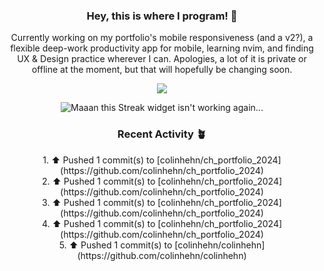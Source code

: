 <h3 align=center>Hey, this is where I program! 🐛</h3>
<p align=center>Currently working on my portfolio's mobile responsiveness (and a v2?), a flexible deep-work productivity app for mobile, learning nvim, and finding UX & Design practice wherever I can. Apologies, a lot of it is private or offline at the moment, but that will hopefully be changing soon.</p>
<p align=center><img src="https://komarev.com/ghpvc/?username=colinhehn" /></p>

<p align=center><img src="https://github-readme-streak-stats.herokuapp.com/?user=colinhehn&theme=ambient_gradient&hide_border=false" alt="Maaan this Streak widget isn't working again..."/></p>

<h3 align=center>Recent Activity 🪴</h3>
<p align=center>
  <!--RECENT_ACTIVITY:start-->
1. ⬆️ Pushed 1 commit(s) to [colinhehn/ch_portfolio_2024](https://github.com/colinhehn/ch_portfolio_2024)<br>
2. ⬆️ Pushed 1 commit(s) to [colinhehn/ch_portfolio_2024](https://github.com/colinhehn/ch_portfolio_2024)<br>
3. ⬆️ Pushed 1 commit(s) to [colinhehn/ch_portfolio_2024](https://github.com/colinhehn/ch_portfolio_2024)<br>
4. ⬆️ Pushed 1 commit(s) to [colinhehn/ch_portfolio_2024](https://github.com/colinhehn/ch_portfolio_2024)<br>
5. ⬆️ Pushed 1 commit(s) to [colinhehn/colinhehn](https://github.com/colinhehn/colinhehn)<br>
<!--RECENT_ACTIVITY:end-->
</p>
